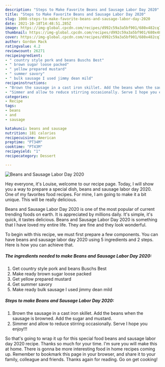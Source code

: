 ```yaml
---
description: "Steps to Make Favorite Beans and Sausage Labor Day 2020"
title: "Steps to Make Favorite Beans and Sausage Labor Day 2020"
slug: 1008-steps-to-make-favorite-beans-and-sausage-labor-day-2020
date: 2021-10-18T14:48:51.285Z
image: https://img-global.cpcdn.com/recipes/d992c59a3a5bf901/680x482cq70/beans-and-sausage-labor-day-2020-recipe-main-photo.jpg
thumbnail: https://img-global.cpcdn.com/recipes/d992c59a3a5bf901/680x482cq70/beans-and-sausage-labor-day-2020-recipe-main-photo.jpg
cover: https://img-global.cpcdn.com/recipes/d992c59a3a5bf901/680x482cq70/beans-and-sausage-labor-day-2020-recipe-main-photo.jpg
author: Gordon Mack
ratingvalue: 4.2
reviewcount: 26271
recipeingredient:
- " country style pork and beans Buschs Best"
- " brown sugar loose packed"
- " yellow prepared mustard"
- " summer savory"
- " bulk sausage I used jimmy dean mild"
recipeinstructions:
- "Brown the sausage in a cast iron skillet. Add the beans when the sausage is browned. Add the sugar and mustard."
- "Simmer and allow to reduce stirring occasionally. Serve I hope you enjoy!!!"
categories:
- Recipe
tags:
- beans
- and
- sausage

katakunci: beans and sausage 
nutrition: 181 calories
recipecuisine: American
preptime: "PT34M"
cooktime: "PT43M"
recipeyield: "1"
recipecategory: Dessert

---
```



![Beans and Sausage Labor Day 2020](https://img-global.cpcdn.com/recipes/d992c59a3a5bf901/680x482cq70/beans-and-sausage-labor-day-2020-recipe-main-photo.jpg)

Hey everyone, it's Louise, welcome to our recipe page. Today, I will show you a way to prepare a special dish, beans and sausage labor day 2020. One of my favorites food recipes. For mine, I am going to make it a bit unique. This will be really delicious.



Beans and Sausage Labor Day 2020 is one of the most popular of current trending foods on earth. It is appreciated by millions daily. It's simple, it's quick, it tastes delicious. Beans and Sausage Labor Day 2020 is something that I have loved my entire life. They are fine and they look wonderful.


To begin with this recipe, we must first prepare a few components. You can have beans and sausage labor day 2020 using 5 ingredients and 2 steps. Here is how you can achieve that.

<!--inarticleads1-->

##### The ingredients needed to make Beans and Sausage Labor Day 2020:

1. Get  country style pork and beans Buschs Best
1. Make ready  brown sugar loose packed
1. Get  yellow prepared mustard
1. Get  summer savory
1. Make ready  bulk sausage I used jimmy dean mild




<!--inarticleads2-->

##### Steps to make Beans and Sausage Labor Day 2020:

1. Brown the sausage in a cast iron skillet. Add the beans when the sausage is browned. Add the sugar and mustard.
1. Simmer and allow to reduce stirring occasionally. Serve I hope you enjoy!!!




So that's going to wrap it up for this special food beans and sausage labor day 2020 recipe. Thanks so much for your time. I'm sure you will make this at home. There is gonna be more interesting food in home recipes coming up. Remember to bookmark this page in your browser, and share it to your family, colleague and friends. Thanks again for reading. Go on get cooking!
